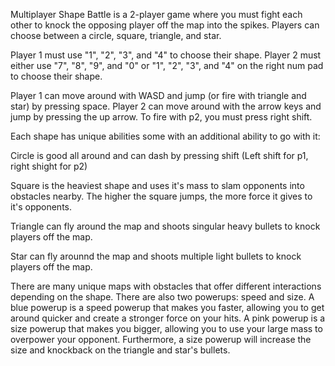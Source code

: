 Multiplayer Shape Battle is a 2-player game where you must fight each other to knock the opposing player off the map into the spikes. Players can choose between a circle, square, triangle, and star.

Player 1 must use "1", "2", "3", and "4" to choose their shape.
Player 2 must either use "7", "8", "9", and "0" or "1", "2", "3", and "4" on the right num pad to choose their shape.

Player 1 can move around with WASD and jump (or fire with triangle and star) by pressing space.
Player 2 can move around with the arrow keys and jump by pressing the up arrow. To fire with p2, you must press right shift.

Each shape has unique abilities some with an additional ability to go with it:

Circle is good all around and can dash by pressing shift (Left shift for p1, right shight for p2)

Square is the heaviest shape and uses it's mass to slam opponents into obstacles nearby. The higher the square jumps, the more force it gives to it's opponents.

Triangle can fly around the map and shoots singular heavy bullets to knock players off the map.

Star can fly arounnd the map and shoots multiple light bullets to knock players off the map.

There are many unique maps with obstacles that offer different interactions depending on the shape.
There are also two powerups: speed and size. A blue powerup is a speed powerup that makes you faster, allowing you to get around quicker and create a stronger force on your hits. A pink powerup is a size powerup that makes you bigger, allowing you to use your large mass to overpower your opponent. Furthermore, a size powerup will increase the size and knockback on the triangle and star's bullets.
